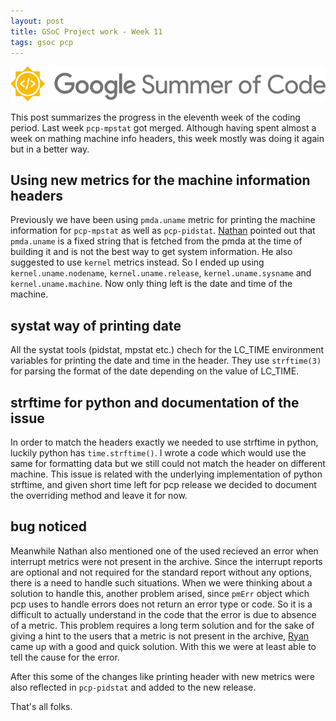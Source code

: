 ```yaml
---
layout: post
title: GSoC Project work - Week 11
tags: gsoc pcp
---
```


![](/assets/img/gsoc.png)

This post summarizes the progress in the eleventh week of the coding period.
Last week `pcp-mpstat` got merged. Although having spent almost a week on mathing machine info headers, this week mostly was doing it again but in a better way.

## Using new metrics for the machine information headers
Previously we have been using `pmda.uname` metric for printing the machine information for `pcp-mpstat` as well as `pcp-pidstat`. [Nathan](http://github.com/natoscott) pointed out that `pmda.uname` is a fixed string that is fetched from the pmda at the time of building it and is not the best way to get system information. He also suggested to use `kernel` metrics instead. So I ended up using `kernel.uname.nodename`, `kernel.uname.release`, `kernel.uname.sysname` and `kernel.uname.machine`.  Now only thing left is the date and time of the machine.

## systat way of printing date
All the systat tools (pidstat, mpstat etc.) chech for the LC_TIME environment variables for printing the date and time in the header. They use `strftime(3)` for parsing the format of the date depending on the value of LC_TIME.

## strftime for python and documentation of the issue
In order to match the headers exactly we needed to use strftime in python, luckily python has `time.strftime()`.
I wrote a code which would use the same for formatting data but we still could not match the header on different machine. This issue is related with the underlying implementation of python strftime, and given short time left for pcp release we decided to document the overriding method and leave it for now.

## bug noticed
Meanwhile Nathan also mentioned one of the used recieved an error when interrupt metrics were not present in the archive. Since the interrupt reports are optional and not required for the standard report without any options, there is a need to handle such situations. When we were thinking about a solution to handle this, another problem arised, since `pmErr` object which pcp uses to handle errors does not return an error type or code. So it is a difficult to actually understand in the code that the error is due to absence of a metric. This problem requires a long term solution and for the sake of giving a hint to the users that a metric is not present in the archive, [Ryan](http://github.com/ryandoyle) came up with a good and quick solution. With this we were at least able to tell the cause for the error.

After this some of the changes like printing header with new metrics were also reflected in `pcp-pidstat` and added to the new release.

That's all folks.
